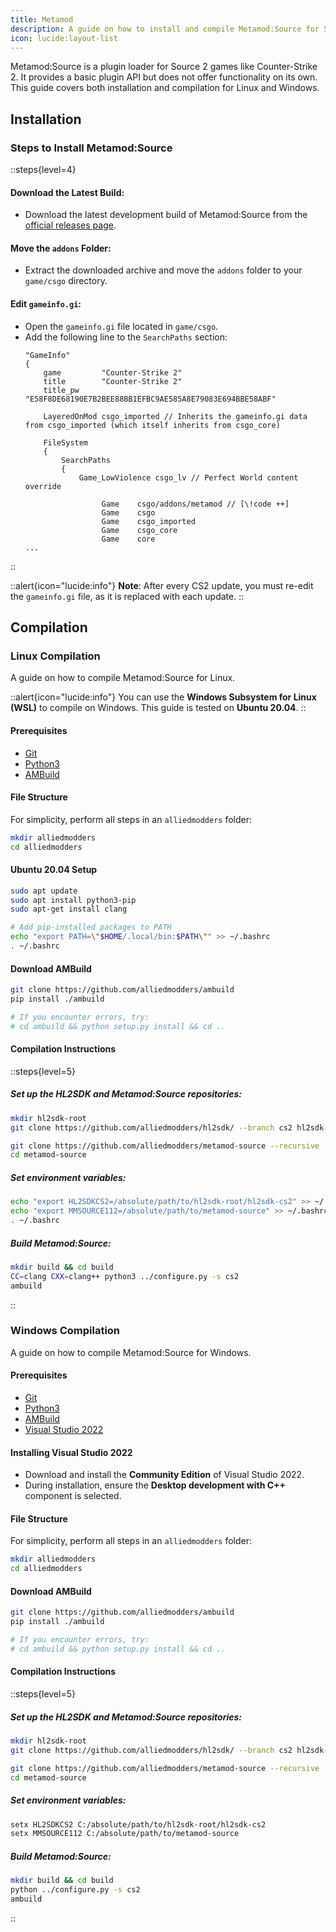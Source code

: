 ```yaml
---
title: Metamod
description: A guide on how to install and compile Metamod:Source for Source 2 dedicated servers.
icon: lucide:layout-list
---
```


Metamod:Source is a plugin loader for Source 2 games like Counter-Strike 2. It provides a basic plugin API but does not offer functionality on its own. This guide covers both installation and compilation for Linux and Windows.

## **Installation**

### **Steps to Install Metamod:Source**

::steps{level=4}
#### **Download the Latest Build**:
 - Download the latest development build of Metamod:Source from the [official releases page](https://www.sourcemm.net/downloads.php/?branch=master).

#### **Move the `addons` Folder**:
 - Extract the downloaded archive and move the `addons` folder to your `game/csgo` directory.

#### **Edit `gameinfo.gi`**:
 - Open the `gameinfo.gi` file located in `game/csgo`.
 - Add the following line to the `SearchPaths` section:
   ```
   "GameInfo"
   {
       game 		"Counter-Strike 2"
       title 		"Counter-Strike 2"
       title_pw	"E58F8DE68190E7B2BEE88BB1EFBC9AE585A8E79083E694BBE58ABF"

       LayeredOnMod	csgo_imported // Inherits the gameinfo.gi data from csgo_imported (which itself inherits from csgo_core)

       FileSystem
       {
           SearchPaths
           {
               Game_LowViolence	csgo_lv // Perfect World content override

                    Game	csgo/addons/metamod // [\!code ++]
                    Game	csgo
                    Game	csgo_imported
                    Game	csgo_core
                    Game	core
   ...
   ```
::

::alert{icon="lucide:info"}
**Note**: After every CS2 update, you must re-edit the `gameinfo.gi` file, as it is replaced with each update.
::

## **Compilation**

### **Linux Compilation**

A guide on how to compile Metamod:Source for Linux.

::alert{icon="lucide:info"}
You can use the **Windows Subsystem for Linux (WSL)** to compile on Windows. This guide is tested on **Ubuntu 20.04**.
::

#### **Prerequisites**
- [Git](https://git-scm.com/downloads)
- [Python3](https://www.python.org/downloads)
- [AMBuild](https://wiki.alliedmods.net/AMBuild)

#### **File Structure**
For simplicity, perform all steps in an `alliedmodders` folder:
```bash
mkdir alliedmodders
cd alliedmodders
```

#### **Ubuntu 20.04 Setup**
```bash
sudo apt update
sudo apt install python3-pip
sudo apt-get install clang

# Add pip-installed packages to PATH
echo "export PATH=\"$HOME/.local/bin:$PATH\"" >> ~/.bashrc
. ~/.bashrc
```

#### **Download AMBuild**
```bash
git clone https://github.com/alliedmodders/ambuild
pip install ./ambuild

# If you encounter errors, try:
# cd ambuild && python setup.py install && cd ..
```

#### **Compilation Instructions**
::steps{level=5}
##### Set up the HL2SDK and Metamod:Source repositories:
   ```bash
   mkdir hl2sdk-root
   git clone https://github.com/alliedmodders/hl2sdk/ --branch cs2 hl2sdk-root/hl2sdk-cs2

   git clone https://github.com/alliedmodders/metamod-source --recursive
   cd metamod-source
   ```

##### Set environment variables:
   ```bash
   echo "export HL2SDKCS2=/absolute/path/to/hl2sdk-root/hl2sdk-cs2" >> ~/.bashrc
   echo "export MMSOURCE112=/absolute/path/to/metamod-source" >> ~/.bashrc
   . ~/.bashrc
   ```

##### Build Metamod:Source:
   ```bash
   mkdir build && cd build
   CC=clang CXX=clang++ python3 ../configure.py -s cs2
   ambuild
   ```
::

### **Windows Compilation**

A guide on how to compile Metamod:Source for Windows.

#### **Prerequisites**
- [Git](https://git-scm.com/downloads)
- [Python3](https://www.python.org/downloads)
- [AMBuild](https://wiki.alliedmods.net/AMBuild)
- [Visual Studio 2022](https://visualstudio.microsoft.com/downloads/)

#### **Installing Visual Studio 2022**
- Download and install the **Community Edition** of Visual Studio 2022.
- During installation, ensure the **Desktop development with C++** component is selected.

#### **File Structure**
For simplicity, perform all steps in an `alliedmodders` folder:
```bash
mkdir alliedmodders
cd alliedmodders
```

#### **Download AMBuild**
```bash
git clone https://github.com/alliedmodders/ambuild
pip install ./ambuild

# If you encounter errors, try:
# cd ambuild && python setup.py install && cd ..
```

#### **Compilation Instructions**
::steps{level=5}
##### Set up the HL2SDK and Metamod:Source repositories:
   ```bash
   mkdir hl2sdk-root
   git clone https://github.com/alliedmodders/hl2sdk/ --branch cs2 hl2sdk-root/hl2sdk-cs2

   git clone https://github.com/alliedmodders/metamod-source --recursive
   cd metamod-source
   ```

##### Set environment variables:
   ```bash
   setx HL2SDKCS2 C:/absolute/path/to/hl2sdk-root/hl2sdk-cs2
   setx MMSOURCE112 C:/absolute/path/to/metamod-source
   ```

##### Build Metamod:Source:
   ```bash
   mkdir build && cd build
   python ../configure.py -s cs2
   ambuild
   ```
::